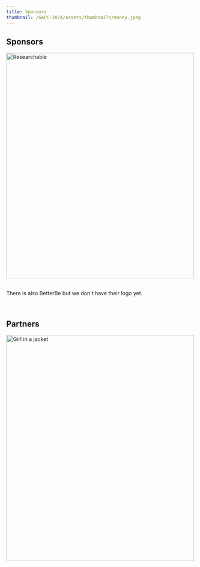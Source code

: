 ```yaml
---
title: Sponsors
thumbnail: /GAPC-2024/assets/thumbnails/money.jpeg
---
```


## Sponsors

 <div className='w-full flex flex-col justify-center gap-6 p-5 md:flex-row'>
    <div className='p-2 md:h-24'>
        <img src="/GAPC-2024/assets/sponsors/researchable.png" alt="Researchable" width="500" height="600">
    </div>
    <div className='p-2 md:h-24'>
    <br>
       <p>There is also BetterBe but we don't have their logo yet.</p>
    </div>
</div>

<br>

## Partners

 <div className='w-full flex flex-col justify-center gap-6 p-5 md:flex-row'>
    <div className='p-2 md:h-24'>
        <img src="/GAPC-2024/assets/partners/rug.png" alt="Girl in a jacket" width="500" height="600">
    </div>
</div>
